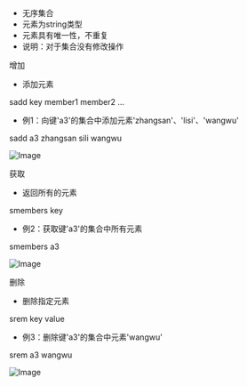 
- ⽆序集合
- 元素为string类型
- 元素具有唯⼀性，不重复
- 说明：对于集合没有修改操作

增加

- 添加元素

sadd key member1 member2 ...

- 例1：向键'a3'的集合中添加元素'zhangsan'、'lisi'、'wangwu'

sadd a3 zhangsan sili wangwu

![Image](images/df11040715a63f064757956a24c5d7df6f4bed53.png)

获取

- 返回所有的元素

smembers key

- 例2：获取键'a3'的集合中所有元素

smembers a3

![Image](images/9ad9d7e260a7f33bf2d8ad74e1f4962dab096315.png)

删除

- 删除指定元素

srem key value

- 例3：删除键'a3'的集合中元素'wangwu'

srem a3 wangwu

![Image](images/542cd7f4df873335ac556491b7c97b8450654e45.png)

